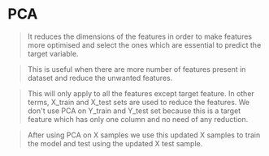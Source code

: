 # PCA
> It reduces the dimensions of the features in order to make features more optimised and select the ones which are essential to predict the target variable.

> This is useful when there are more number of features present in dataset and reduce the unwanted features.

> This will only apply to all the features except target feature. In other terms, X_train and X_test sets are used to reduce the features. We don't use PCA on  Y_train and Y_test set because this is a target feature which has only one column and no need of any reduction.

> After using PCA on X samples we use this updated X samples to train the model and test using the updated X test sample.


